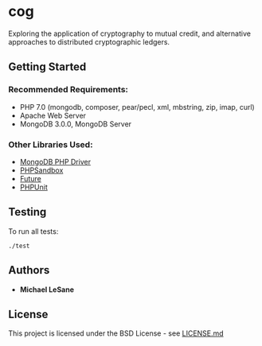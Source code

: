 # cog

Exploring the application of cryptography to mutual credit, and alternative approaches to distributed cryptographic ledgers.

## Getting Started

### Recommended Requirements:

* PHP 7.0 (mongodb, composer, pear/pecl, xml, mbstring, zip, imap, curl)
* Apache Web Server
* MongoDB 3.0.0, MongoDB Server

### Other Libraries Used:

* [MongoDB PHP Driver](https://github.com/mongodb/mongo-php-driver)
* [PHPSandbox](https://github.com/Corveda/PHPSandbox)
* [Future](https://github.com/mnlesane/future)
* [PHPUnit](https://github.com/sebastianbergmann/phpunit)

## Testing

To run all tests:

```
./test
```

## Authors

* **Michael LeSane**

## License

This project is licensed under the BSD License - see [LICENSE.md](LICENSE.md)

